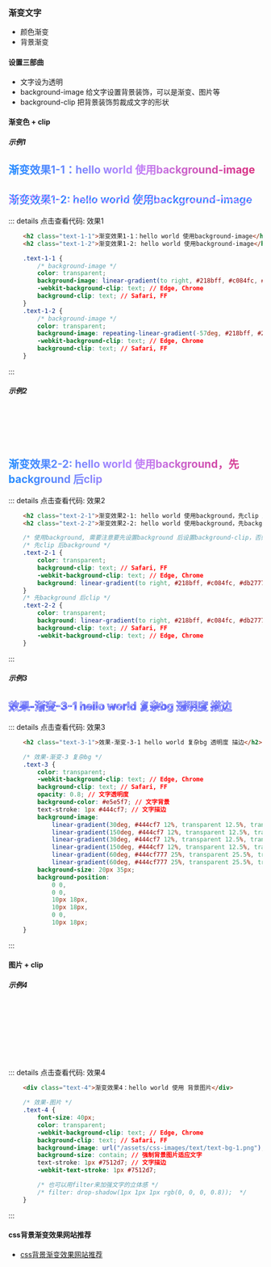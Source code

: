 ### 渐变文字
- 颜色渐变
- 背景渐变

#### 设置三部曲
- 文字设为透明
- background-image 给文字设置背景装饰，可以是渐变、图片等
- background-clip 把背景装饰剪裁成文字的形状


#### 渐变色 + clip

##### 示例1
<html lang="en">
<style>
    .text-1-1 {
        /* background-image */
        color: transparent;
        background-image: linear-gradient(to right, #218bff, #c084fc, #db2777);
        -webkit-background-clip: text; // Edge, Chrome
        background-clip: text; // Safari, FF
    }
    .text-1-2 {
        /* background-image */
        color: transparent;
        background-image: repeating-linear-gradient(-57deg, #218bff, #218bff 3px, #c084fc 3px, #c084fc 6px);
        -webkit-background-clip: text; // Edge, Chrome
        background-clip: text; // Safari, FF
    }
</style>
<body>
    <h2 class="text-1-1">渐变效果1-1：hello world 使用background-image</h2>
    <h2 class="text-1-2">渐变效果1-2: hello world 使用background-image</h2>
</body>
</html>

::: details 点击查看代码: 效果1
``` html
    <h2 class="text-1-1">渐变效果1-1：hello world 使用background-image</h2>
    <h2 class="text-1-2">渐变效果1-2: hello world 使用background-image</h2>
```
``` css
    .text-1-1 {
        /* background-image */
        color: transparent;
        background-image: linear-gradient(to right, #218bff, #c084fc, #db2777);
        -webkit-background-clip: text; // Edge, Chrome
        background-clip: text; // Safari, FF
    }
    .text-1-2 {
        /* background-image */
        color: transparent;
        background-image: repeating-linear-gradient(-57deg, #218bff, #218bff 3px, #c084fc 3px, #c084fc 6px);
        -webkit-background-clip: text; // Edge, Chrome
        background-clip: text; // Safari, FF
    }
```
:::

##### 示例2
<html lang="en">
<style>
    /* 使用background, 需要注意要先设置background 后设置background-clip，
    否则background会将background-clip重新设置为默认值border-box */
    /* 先clip 后background */
    .text-2-1 {
        color: transparent;
        background-clip: text; // Safari, FF
        -webkit-background-clip: text; // Edge, Chrome
        background: linear-gradient(to right, #218bff, #c084fc, #db2777);
    }
    /* 先background 后clip */
    .text-2-2 {
        color: transparent;
        background: linear-gradient(to right, #218bff, #c084fc, #db2777);
        background-clip: text; // Safari, FF
        -webkit-background-clip: text; // Edge, Chrome
    }
</style>
<body>
    <h2 class="text-2-1">渐变效果2-1: hello world 使用background，先clip 后background</h2>
    <h2 class="text-2-2">渐变效果2-2: hello world 使用background，先background 后clip</h2>
</body>
</html>

::: details 点击查看代码: 效果2
``` html
    <h2 class="text-2-1">渐变效果2-1: hello world 使用background，先clip 后background</h2>
    <h2 class="text-2-2">渐变效果2-2: hello world 使用background，先background 后clip</h2>
```
``` css
    /* 使用background, 需要注意要先设置background 后设置background-clip，否则background会将background-clip重新设置为默认值border-box */
    /* 先clip 后background */
    .text-2-1 {
        color: transparent;
        background-clip: text; // Safari, FF
        -webkit-background-clip: text; // Edge, Chrome
        background: linear-gradient(to right, #218bff, #c084fc, #db2777);
    }
    /* 先background 后clip */
    .text-2-2 {
        color: transparent;
        background: linear-gradient(to right, #218bff, #c084fc, #db2777);
        background-clip: text; // Safari, FF
        -webkit-background-clip: text; // Edge, Chrome
    }
```
:::

##### 示例3
<html lang="en">
<style>
    /* 效果-渐变-3 复杂bg */
    .text-3 {
        color: transparent;
        -webkit-background-clip: text; /* Edge, Chrome */
        background-clip: text; /* Safari, FF */
        background-color: #e5e5f7;
        opacity: 0.8;
        background-image: 
            linear-gradient(30deg, #444cf7 12%, transparent 12.5%, transparent 87%, #444cf7 87.5%, #444cf7), 
            linear-gradient(150deg, #444cf7 12%, transparent 12.5%, transparent 87%, #444cf7 87.5%, #444cf7), 
            linear-gradient(30deg, #444cf7 12%, transparent 12.5%, transparent 87%, #444cf7 87.5%, #444cf7), 
            linear-gradient(150deg, #444cf7 12%, transparent 12.5%, transparent 87%, #444cf7 87.5%, #444cf7), 
            linear-gradient(60deg, #444cf777 25%, transparent 25.5%, transparent 75%, #444cf777 75%, #444cf777), 
            linear-gradient(60deg, #444cf777 25%, transparent 25.5%, transparent 75%, #444cf777 75%, #444cf777);
        background-size: 20px 35px;
        background-position: 0 0, 
            0 0, 
            10px 18px, 
            10px 18px, 
            0 0, 
            10px 18px;
        -webkit-text-stroke: 1px #444cf7;
        text-stroke: 1px #444cf7;
    }
</style>
<body>
    <h2 class="text-3">效果-渐变-3-1 hello world 复杂bg 透明度 描边</h2>
</body>
</html>

::: details 点击查看代码: 效果3
``` html
    <h2 class="text-3-1">效果-渐变-3-1 hello world 复杂bg 透明度 描边</h2>
```
``` css
    /* 效果-渐变-3 复杂bg */
    .text-3 {
        color: transparent;
        -webkit-background-clip: text; // Edge, Chrome
        background-clip: text; // Safari, FF
        opacity: 0.8; // 文字透明度
        background-color: #e5e5f7; // 文字背景
        text-stroke: 1px #444cf7; // 文字描边
        background-image: 
            linear-gradient(30deg, #444cf7 12%, transparent 12.5%, transparent 87%, #444cf7 87.5%, #444cf7), 
            linear-gradient(150deg, #444cf7 12%, transparent 12.5%, transparent 87%, #444cf7 87.5%, #444cf7), 
            linear-gradient(30deg, #444cf7 12%, transparent 12.5%, transparent 87%, #444cf7 87.5%, #444cf7), 
            linear-gradient(150deg, #444cf7 12%, transparent 12.5%, transparent 87%, #444cf7 87.5%, #444cf7), 
            linear-gradient(60deg, #444cf777 25%, transparent 25.5%, transparent 75%, #444cf777 75%, #444cf777), 
            linear-gradient(60deg, #444cf777 25%, transparent 25.5%, transparent 75%, #444cf777 75%, #444cf777);
        background-size: 20px 35px;
        background-position:
            0 0, 
            0 0, 
            10px 18px, 
            10px 18px, 
            0 0, 
            10px 18px;
    }
```
:::


#### 图片 + clip

##### 示例4
<html lang="en">
<style>
    /* 效果-图片 */
    .text-4 {
        font-size: 40px;
        color: transparent;
        background-image: url("/assets/css-images/text/text-bg-1.png");
        -webkit-background-clip: text;
        background-clip: text;
        background-size: contain;
        /* text-stroke: 1px #7512d7; */
        /* -webkit-text-stroke: 1px #7512d7; */
        /* 也可以用filter来加强文字的立体感 */
        filter: drop-shadow(1px 1px 1px rgb(0, 0, 0, 0.8)); 
    }
</style>
<body>
    <div class="text-4">渐变效果4：hello world 使用 背景图片</div>
</body>
</html>

::: details 点击查看代码: 效果4
``` html
    <div class="text-4">渐变效果4：hello world 使用 背景图片</div>
```
``` css
    /* 效果-图片 */
    .text-4 {
        font-size: 40px;
        color: transparent;
        -webkit-background-clip: text; // Edge, Chrome
        background-clip: text; // Safari, FF
        background-image: url("/assets/css-images/text/text-bg-1.png");
        background-size: contain; // 强制背景图片适应文字
        text-stroke: 1px #7512d7; // 文字描边
        -webkit-text-stroke: 1px #7512d7;

        /* 也可以用filter来加强文字的立体感 */
        /* filter: drop-shadow(1px 1px 1px rgb(0, 0, 0, 0.8));  */
    }
```
:::


#### css背景渐变效果网站推荐
- [css背景渐变效果网站推荐](https://cloud.tencent.com/developer/article/1983294)